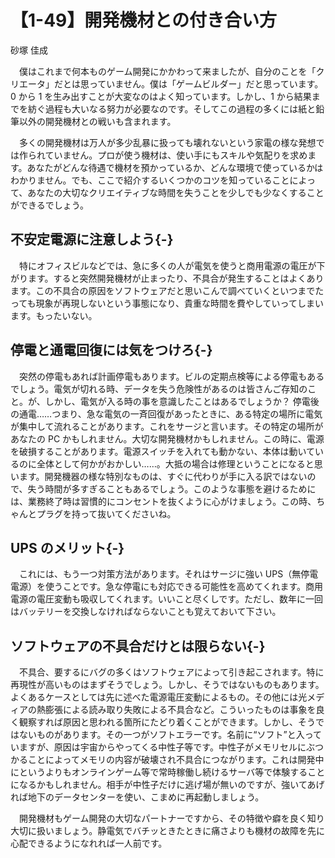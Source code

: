 # 【1-49】開発機材との付き合い方

<div class="author">砂塚 佳成</div>

　僕はこれまで何本ものゲーム開発にかかわって来ましたが、自分のことを「クリエータ」だとは思っていません。僕は「ゲームビルダー」だと思っています。0 から 1 を生み出すことが大変なのはよく知っています。しかし、1 から結果までを紡ぐ過程も大いなる努力が必要なのです。そしてこの過程の多くには紙と鉛筆以外の開発機材との戦いも含まれます。

　多くの開発機材は万人が多少乱暴に扱っても壊れないという家電の様な発想では作られていません。プロが使う機材は、使い手にもスキルや気配りを求めます。あなたがどんな待遇で機材を預かっているか、どんな環境で使っているかはわかりません。でも、ここで紹介するいくつかのコツを知っていることによって、あなたの大切なクリエイティブな時間を失うことを少しでも少なくすることができるでしょう。

## 不安定電源に注意しよう{-}

　特にオフィスビルなどでは、急に多くの人が電気を使うと商用電源の電圧が下がります。すると突然開発機材が止まったり、不具合が発生することはよくあります。この不具合の原因をソフトウェアだと思いこんで調べていくといつまでたっても現象が再現しないという事態になり、貴重な時間を費やしていってしまいます。もったいない。

## 停電と通電回復には気をつけろ{-}

　突然の停電もあれば計画停電もあります。ビルの定期点検等による停電もあるでしょう。電気が切れる時、データを失う危険性があるのは皆さんご存知のこと。が、しかし、電気が入る時の事を意識したことはあるでしょうか？ 停電後の通電……つまり、急な電気の一斉回復があったときに、ある特定の場所に電気が集中して流れることがあります。これをサージと言います。その特定の場所があなたの PC かもしれません。大切な開発機材かもしれません。この時に、電源を破損することがあります。電源スイッチを入れても動かない、本体は動いているのに全体として何かがおかしい……。大抵の場合は修理ということになると思います。開発機器の様な特別なものは、すぐに代わりが手に入る訳ではないので、失う時間が多すぎることもあるでしょう。このような事態を避けるためには、業務終了時は習慣的にコンセントを抜くように心がけましょう。この時、ちゃんとプラグを持って抜いてくださいね。

## UPS のメリット{-}

　これには、もう一つ対策方法があります。それはサージに強い UPS（無停電電源）を使うことです。急な停電にも対応できる可能性を高めてくれます。商用電源の電圧変動も吸収してくれます。いいこと尽くしです。ただし、数年に一回はバッテリーを交換しなければならないことも覚えておいて下さい。

## ソフトウェアの不具合だけとは限らない{-}

　不具合、要するにバグの多くはソフトウェアによって引き起こされます。特に再現性が高いものはまずそうでしょう。しかし、そうではないものもあります。よくあるケースとしては先に述べた電源電圧変動によるもの。その他には光メディアの熱膨張による読み取り失敗による不具合など。こういったものは事象を良く観察すれば原因と思われる箇所にたどり着くことができます。しかし、そうではないものがあります。その一つがソフトエラーです。名前に“ソフト”と入っていますが、原因は宇宙からやってくる中性子等です。中性子がメモリセルにぶつかることによってメモリの内容が破壊され不具合につながります。これは開発中にというよりもオンラインゲーム等で常時稼働し続けるサーバ等で体験することになるかもしれません。相手が中性子だけに逃げ場が無いのですが、強いてあげれば地下のデータセンターを使い、こまめに再起動しましょう。

　開発機材もゲーム開発の大切なパートナーですから、その特徴や癖を良く知り大切に扱いましょう。静電気でバチッときたときに痛さよりも機材の故障を先に心配できるようになれれば一人前です。
